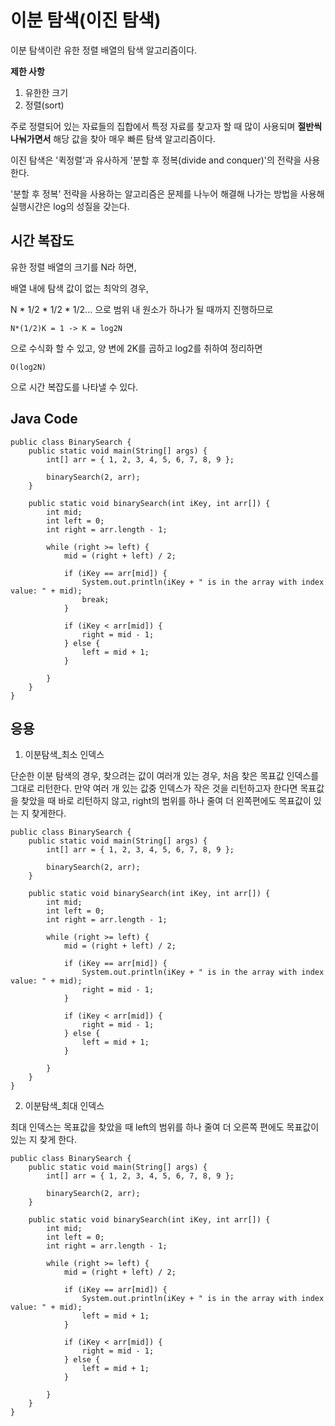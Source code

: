 # 이분 탐색(이진 탐색)

이분 탐색이란 유한 정렬 배열의 탐색 알고리즘이다.


**제한 사항**
 1. 유한한 크기
 2. 정렬(sort)

주로 정렬되어 있는 자료들의 집합에서 특정 자료를 찾고자 할 때 많이 사용되며 **절반씩 나눠가면서** 해당 값을 찾아 매우 빠른 탐색 알고리즘이다.

이진 탐색은 '퀵정렬'과 유사하게 '분할 후 정복(divide and conquer)'의 전략을 사용한다.

'분할 후 정복' 전략을 사용하는 알고리즘은 문제를 나누어 해결해 나가는 방법을 사용해 실행시간은 log의 성질을 갖는다.

## 시간 복잡도

유한 정렬 배열의 크기를 N라 하면, 

배열 내에 탐색 값이 없는 최악의 경우,

N * 1/2 * 1/2 * 1/2... 으로 범위 내 원소가 하나가 될 때까지 진행하므로

```
N*(1/2)K = 1 -> K = log2N 
```
으로 수식화 할 수 있고, 양 변에 2K를 곱하고 log2를 취하여 정리하면 

```
O(log2N)
```
으로 시간 복잡도를 나타낼 수 있다.

## Java Code

```
public class BinarySearch {
    public static void main(String[] args) {
        int[] arr = { 1, 2, 3, 4, 5, 6, 7, 8, 9 };
 
        binarySearch(2, arr);
    }
 
    public static void binarySearch(int iKey, int arr[]) {
        int mid;
        int left = 0;
        int right = arr.length - 1;
 
        while (right >= left) {
            mid = (right + left) / 2;
 
            if (iKey == arr[mid]) {
                System.out.println(iKey + " is in the array with index value: " + mid);
                break;
            }
 
            if (iKey < arr[mid]) {
                right = mid - 1;
            } else {
                left = mid + 1;
            }
 
        }
    }
}
```

## 응용

1. 이분탐색_최소 인덱스

단순한 이분 탐색의 경우, 찾으려는 값이 여러개 있는 경우, 처음 찾은 목표값 인덱스를 그대로 리턴한다. 만약 여러 개 있는 값중 인덱스가 작은 것을 리턴하고자 한다면 목표값을 찾았을 때 바로 리턴하지 않고, right의 범위를 하나 줄여 더 왼쪽편에도 목표값이 있는 지 찾게한다.

```
public class BinarySearch {
    public static void main(String[] args) {
        int[] arr = { 1, 2, 3, 4, 5, 6, 7, 8, 9 };
 
        binarySearch(2, arr);
    }
 
    public static void binarySearch(int iKey, int arr[]) {
        int mid;
        int left = 0;
        int right = arr.length - 1;
 
        while (right >= left) {
            mid = (right + left) / 2;
 
            if (iKey == arr[mid]) {
                System.out.println(iKey + " is in the array with index value: " + mid);
                right = mid - 1;
            }
 
            if (iKey < arr[mid]) {
                right = mid - 1;
            } else {
                left = mid + 1;
            }
 
        }
    }
}
```

2. 이분탐색_최대 인덱스

최대 인덱스는 목표값을 찾았을 때 left의 범위를 하나 줄여 더 오른쪽 편에도 목표값이 있는 지 찾게 한다.

```
public class BinarySearch {
    public static void main(String[] args) {
        int[] arr = { 1, 2, 3, 4, 5, 6, 7, 8, 9 };
 
        binarySearch(2, arr);
    }
 
    public static void binarySearch(int iKey, int arr[]) {
        int mid;
        int left = 0;
        int right = arr.length - 1;
 
        while (right >= left) {
            mid = (right + left) / 2;
 
            if (iKey == arr[mid]) {
                System.out.println(iKey + " is in the array with index value: " + mid);
                left = mid + 1;
            }
 
            if (iKey < arr[mid]) {
                right = mid - 1;
            } else {
                left = mid + 1;
            }
 
        }
    }
}
```
